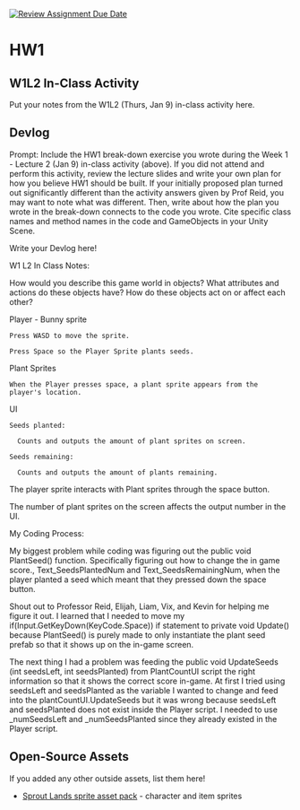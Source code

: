 [![Review Assignment Due Date](https://classroom.github.com/assets/deadline-readme-button-22041afd0340ce965d47ae6ef1cefeee28c7c493a6346c4f15d667ab976d596c.svg)](https://classroom.github.com/a/MjLLqDcN)
# HW1
## W1L2 In-Class Activity

Put your notes from the W1L2 (Thurs, Jan 9) in-class activity here.

## Devlog
Prompt: Include the HW1 break-down exercise you wrote during the Week 1 - Lecture 2 (Jan 9) in-class activity (above). If you did not attend and perform this activity, review the lecture slides and write your own plan for how you believe HW1 should be built. If your initially proposed plan turned out significantly different than the activity answers given by Prof Reid, you may want to note what was different. Then, write about how the plan you wrote in the break-down connects to the code you wrote. Cite specific class names and method names in the code and GameObjects in your Unity Scene.


Write your Devlog here!

W1 L2 In Class Notes:

How would you describe this game world in objects? What attributes and actions do these objects have? How do these objects act on or affect each other?

  Player - Bunny sprite
  
    Press WASD to move the sprite.
    
    Press Space so the Player Sprite plants seeds.
    
  Plant Sprites
  
    When the Player presses space, a plant sprite appears from the player's location.
    
  UI
  
    Seeds planted:
    
      Counts and outputs the amount of plant sprites on screen.
      
    Seeds remaining:
    
      Counts and outputs the amount of plants remaining. 
      
  The player sprite interacts with Plant sprites through the space button.
  
  The number of plant sprites on the screen affects the output number in the UI.

My Coding Process:

My biggest problem while coding was figuring out the public void PlantSeed() function. Specifically figuring out how to change the in game score., Text_SeedsPlantedNum and Text_SeedsRemainingNum, when the player planted a seed which meant that they pressed down the space button.

Shout out to Professor Reid, Elijah, Liam, Vix, and Kevin for helping me figure it out. I learned that I needed to move my if(Input.GetKeyDown(KeyCode.Space)) if statement to private void Update() because PlantSeed() is purely made to only instantiate the plant seed prefab so that it shows up on the in-game screen. 

The next thing I had a problem was feeding the public void UpdateSeeds (int seedsLeft, int seedsPlanted) from PlantCountUI script the right information so that it shows the correct score in-game. At first I tried using seedsLeft and seedsPlanted as the variable I wanted to change and feed into the plantCountUI.UpdateSeeds but it was wrong because seedsLeft and seedsPlanted does not exist inside the Player script. I needed to use _numSeedsLeft and _numSeedsPlanted since they already existed in the Player script.

## Open-Source Assets
If you added any other outside assets, list them here!
- [Sprout Lands sprite asset pack](https://cupnooble.itch.io/sprout-lands-asset-pack) - character and item sprites
